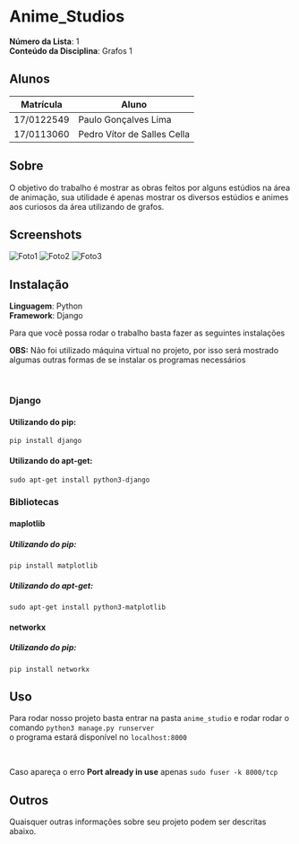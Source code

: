 # Anime_Studios

**Número da Lista**: 1<br>
**Conteúdo da Disciplina**: Grafos 1<br>

## Alunos
|Matrícula | Aluno |
| -- | -- |
| 17/0122549 |  Paulo Gonçalves Lima |
| 17/0113060 |  Pedro Vítor de Salles Cella |

## Sobre 
O objetivo do trabalho é mostrar as obras feitos por alguns estúdios na área de animação, sua utilidade é apenas mostrar os diversos estúdios e animes aos curiosos da área utilizando de grafos.

## Screenshots
![Foto1](https://i.imgur.com/bidgLRQ.png)
![Foto2](https://i.imgur.com/3FnNDtu.png)
![Foto3](https://i.imgur.com/asNZs0X.png)


## Instalação 
**Linguagem**: Python<br>
**Framework**: Django<br>

Para que você possa rodar o trabalho basta fazer as seguintes instalações<br>

**OBS:** Não foi utilizado máquina virtual no projeto, por isso será mostrado algumas outras formas de se instalar os programas necessários

<br>

### Django
#### Utilizando do pip:
`pip install django`

#### Utilizando do apt-get:
`sudo apt-get install python3-django`

### Bibliotecas

#### maplotlib

##### Utilizando do pip:
`pip install matplotlib`

##### Utilizando do apt-get:
`sudo apt-get install python3-matplotlib`

#### networkx

##### Utilizando do pip:
`pip install networkx`

## Uso 
Para rodar nosso projeto basta entrar na pasta `anime_studio` e rodar rodar o comando `python3 manage.py runserver`<br> o programa estará disponível no `localhost:8000`

<br>

Caso apareça o erro **Port already in use** apenas `sudo fuser -k 8000/tcp`

## Outros 
Quaisquer outras informações sobre seu projeto podem ser descritas abaixo.




